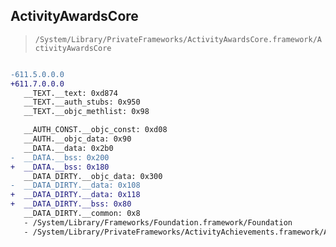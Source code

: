 ## ActivityAwardsCore

> `/System/Library/PrivateFrameworks/ActivityAwardsCore.framework/ActivityAwardsCore`

```diff

-611.5.0.0.0
+611.7.0.0.0
   __TEXT.__text: 0xd874
   __TEXT.__auth_stubs: 0x950
   __TEXT.__objc_methlist: 0x98

   __AUTH_CONST.__objc_const: 0xd08
   __AUTH.__objc_data: 0x90
   __DATA.__data: 0x2b0
-  __DATA.__bss: 0x200
+  __DATA.__bss: 0x180
   __DATA_DIRTY.__objc_data: 0x300
-  __DATA_DIRTY.__data: 0x108
+  __DATA_DIRTY.__data: 0x118
+  __DATA_DIRTY.__bss: 0x80
   __DATA_DIRTY.__common: 0x8
   - /System/Library/Frameworks/Foundation.framework/Foundation
   - /System/Library/PrivateFrameworks/ActivityAchievements.framework/ActivityAchievements

```
